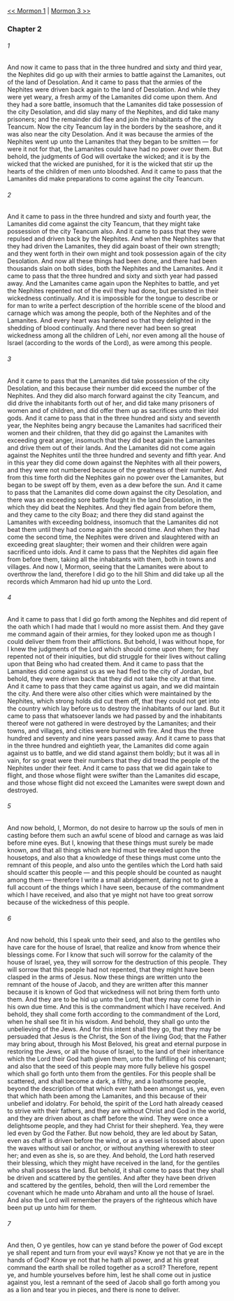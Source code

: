 [<< Mormon 1](Mormon%201)  |  [Mormon 3 >>](Mormon%203)

### Chapter 2
###### 1
And now it came to pass that in the three hundred and sixty and third year, the Nephites did go up with their armies to battle against the Lamanites, out of the land of Desolation. And it came to pass that the armies of the Nephites were driven back again to the land of Desolation. And while they were yet weary, a fresh army of the Lamanites did come upon them. And they had a sore battle, insomuch that the Lamanites did take possession of the city Desolation, and did slay many of the Nephites, and did take many prisoners; and the remainder did flee and join the inhabitants of the city Teancum. Now the city Teancum lay in the borders by the seashore, and it was also near the city Desolation. And it was because the armies of the Nephites went up unto the Lamanites that they began to be smitten — for were it not for that, the Lamanites could have had no power over them. But behold, the judgments of God will overtake the wicked; and it is by the wicked that the wicked are punished, for it is the wicked that stir up the hearts of the children of men unto bloodshed. And it came to pass that the Lamanites did make preparations to come against the city Teancum.

###### 2
And it came to pass in the three hundred and sixty and fourth year, the Lamanites did come against the city Teancum, that they might take possession of the city Teancum also. And it came to pass that they were repulsed and driven back by the Nephites. And when the Nephites saw that they had driven the Lamanites, they did again boast of their own strength; and they went forth in their own might and took possession again of the city Desolation. And now all these things had been done, and there had been thousands slain on both sides, both the Nephites and the Lamanites. And it came to pass that the three hundred and sixty and sixth year had passed away. And the Lamanites came again upon the Nephites to battle, and yet the Nephites repented not of the evil they had done, but persisted in their wickedness continually. And it is impossible for the tongue to describe or for man to write a perfect description of the horrible scene of the blood and carnage which was among the people, both of the Nephites and of the Lamanites. And every heart was hardened so that they delighted in the shedding of blood continually. And there never had been so great wickedness among all the children of Lehi, nor even among all the house of Israel (according to the words of the Lord), as were among this people.

###### 3
And it came to pass that the Lamanites did take possession of the city Desolation, and this because their number did exceed the number of the Nephites. And they did also march forward against the city Teancum, and did drive the inhabitants forth out of her, and did take many prisoners of women and of children, and did offer them up as sacrifices unto their idol gods. And it came to pass that in the three hundred and sixty and seventh year, the Nephites being angry because the Lamanites had sacrificed their women and their children, that they did go against the Lamanites with exceeding great anger, insomuch that they did beat again the Lamanites and drive them out of their lands. And the Lamanites did not come again against the Nephites until the three hundred and seventy and fifth year. And in this year they did come down against the Nephites with all their powers, and they were not numbered because of the greatness of their number. And from this time forth did the Nephites gain no power over the Lamanites, but began to be swept off by them, even as a dew before the sun. And it came to pass that the Lamanites did come down against the city Desolation, and there was an exceeding sore battle fought in the land Desolation, in the which they did beat the Nephites. And they fled again from before them, and they came to the city Boaz; and there they did stand against the Lamanites with exceeding boldness, insomuch that the Lamanites did not beat them until they had come again the second time. And when they had come the second time, the Nephites were driven and slaughtered with an exceeding great slaughter; their women and their children were again sacrificed unto idols. And it came to pass that the Nephites did again flee from before them, taking all the inhabitants with them, both in towns and villages. And now I, Mormon, seeing that the Lamanites were about to overthrow the land, therefore I did go to the hill Shim and did take up all the records which Ammaron had hid up unto the Lord.

###### 4
And it came to pass that I did go forth among the Nephites and did repent of the oath which I had made that I would no more assist them. And they gave me command again of their armies, for they looked upon me as though I could deliver them from their afflictions. But behold, I was without hope, for I knew the judgments of the Lord which should come upon them; for they repented not of their iniquities, but did struggle for their lives without calling upon that Being who had created them. And it came to pass that the Lamanites did come against us as we had fled to the city of Jordan, but behold, they were driven back that they did not take the city at that time. And it came to pass that they came against us again, and we did maintain the city. And there were also other cities which were maintained by the Nephites, which strong holds did cut them off, that they could not get into the country which lay before us to destroy the inhabitants of our land. But it came to pass that whatsoever lands we had passed by and the inhabitants thereof were not gathered in were destroyed by the Lamanites; and their towns, and villages, and cities were burned with fire. And thus the three hundred and seventy and nine years passed away. And it came to pass that in the three hundred and eightieth year, the Lamanites did come again against us to battle, and we did stand against them boldly; but it was all in vain, for so great were their numbers that they did tread the people of the Nephites under their feet. And it came to pass that we did again take to flight, and those whose flight were swifter than the Lamanites did escape, and those whose flight did not exceed the Lamanites were swept down and destroyed.

###### 5
And now behold, I, Mormon, do not desire to harrow up the souls of men in casting before them such an awful scene of blood and carnage as was laid before mine eyes. But I, knowing that these things must surely be made known, and that all things which are hid must be revealed upon the housetops, and also that a knowledge of these things must come unto the remnant of this people, and also unto the gentiles which the Lord hath said should scatter this people — and this people should be counted as naught among them — therefore I write a small abridgement, daring not to give a full account of the things which I have seen, because of the commandment which I have received, and also that ye might not have too great sorrow because of the wickedness of this people.

###### 6
And now behold, this I speak unto their seed, and also to the gentiles who have care for the house of Israel, that realize and know from whence their blessings come. For I know that such will sorrow for the calamity of the house of Israel, yea, they will sorrow for the destruction of this people. They will sorrow that this people had not repented, that they might have been clasped in the arms of Jesus. Now these things are written unto the remnant of the house of Jacob, and they are written after this manner because it is known of God that wickedness will not bring them forth unto them. And they are to be hid up unto the Lord, that they may come forth in his own due time. And this is the commandment which I have received. And behold, they shall come forth according to the commandment of the Lord, when he shall see fit in his wisdom. And behold, they shall go unto the unbelieving of the Jews. And for this intent shall they go, that they may be persuaded that Jesus is the Christ, the Son of the living God; that the Father may bring about, through his Most Beloved, his great and eternal purpose in restoring the Jews, or all the house of Israel, to the land of their inheritance which the Lord their God hath given them, unto the fulfilling of his covenant; and also that the seed of this people may more fully believe his gospel which shall go forth unto them from the gentiles. For this people shall be scattered, and shall become a dark, a filthy, and a loathsome people, beyond the description of that which ever hath been amongst us, yea, even that which hath been among the Lamanites, and this because of their unbelief and idolatry. For behold, the spirit of the Lord hath already ceased to strive with their fathers, and they are without Christ and God in the world, and they are driven about as chaff before the wind. They were once a delightsome people, and they had Christ for their shepherd. Yea, they were led even by God the Father. But now behold, they are led about by Satan, even as chaff is driven before the wind, or as a vessel is tossed about upon the waves without sail or anchor, or without anything wherewith to steer her; and even as she is, so are they. And behold, the Lord hath reserved their blessing, which they might have received in the land, for the gentiles who shall possess the land. But behold, it shall come to pass that they shall be driven and scattered by the gentiles. And after they have been driven and scattered by the gentiles, behold, then will the Lord remember the covenant which he made unto Abraham and unto all the house of Israel. And also the Lord will remember the prayers of the righteous which have been put up unto him for them.

###### 7
And then, O ye gentiles, how can ye stand before the power of God except ye shall repent and turn from your evil ways? Know ye not that ye are in the hands of God? Know ye not that he hath all power, and at his great command the earth shall be rolled together as a scroll? Therefore, repent ye, and humble yourselves before him, lest he shall come out in justice against you, lest a remnant of the seed of Jacob shall go forth among you as a lion and tear you in pieces, and there is none to deliver.